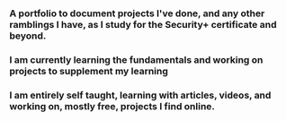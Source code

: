 ### A portfolio to document projects I've done, and any other ramblings I have, as I study for the Security+ certificate and beyond.
### I am currently learning the fundamentals and working on projects to supplement my learning

### I am entirely self taught, learning with articles, videos, and working on, mostly free, projects I find online.

<!--
**rat-v/rat-v** is a ✨ _special_ ✨ repository because its `README.md` (this file) appears on your GitHub profile.

Here are some ideas to get you started:

- 🔭 I’m currently working on ...
- 🌱 I’m currently learning ...
- 👯 I’m looking to collaborate on ...
- 🤔 I’m looking for help with ...
- 💬 Ask me about ...
- 📫 How to reach me: ...
- 😄 Pronouns: ...
- ⚡ Fun fact: ...
-->
